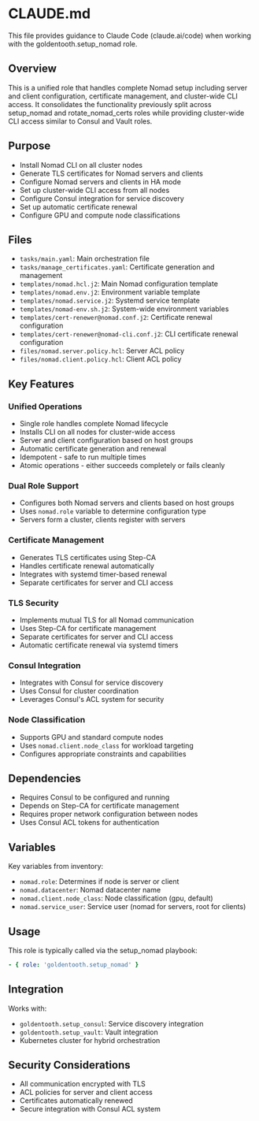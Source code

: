 # CLAUDE.md

This file provides guidance to Claude Code (claude.ai/code) when working with the goldentooth.setup_nomad role.

## Overview

This is a unified role that handles complete Nomad setup including server and client configuration, certificate management, and cluster-wide CLI access. It consolidates the functionality previously split across setup_nomad and rotate_nomad_certs roles while providing cluster-wide CLI access similar to Consul and Vault roles.

## Purpose

- Install Nomad CLI on all cluster nodes
- Generate TLS certificates for Nomad servers and clients
- Configure Nomad servers and clients in HA mode
- Set up cluster-wide CLI access from all nodes
- Configure Consul integration for service discovery
- Set up automatic certificate renewal
- Configure GPU and compute node classifications

## Files

- `tasks/main.yaml`: Main orchestration file
- `tasks/manage_certificates.yaml`: Certificate generation and management
- `templates/nomad.hcl.j2`: Main Nomad configuration template
- `templates/nomad.env.j2`: Environment variable template
- `templates/nomad.service.j2`: Systemd service template
- `templates/nomad-env.sh.j2`: System-wide environment variables
- `templates/cert-renewer@nomad.conf.j2`: Certificate renewal configuration
- `templates/cert-renewer@nomad-cli.conf.j2`: CLI certificate renewal configuration
- `files/nomad.server.policy.hcl`: Server ACL policy
- `files/nomad.client.policy.hcl`: Client ACL policy

## Key Features

### Unified Operations
- Single role handles complete Nomad lifecycle
- Installs CLI on all nodes for cluster-wide access
- Server and client configuration based on host groups
- Automatic certificate generation and renewal
- Idempotent - safe to run multiple times
- Atomic operations - either succeeds completely or fails cleanly

### Dual Role Support
- Configures both Nomad servers and clients based on host groups
- Uses `nomad.role` variable to determine configuration type
- Servers form a cluster, clients register with servers

### Certificate Management
- Generates TLS certificates using Step-CA
- Handles certificate renewal automatically
- Integrates with systemd timer-based renewal
- Separate certificates for server and CLI access

### TLS Security
- Implements mutual TLS for all Nomad communication
- Uses Step-CA for certificate management
- Separate certificates for server and CLI access
- Automatic certificate renewal via systemd timers

### Consul Integration
- Integrates with Consul for service discovery
- Uses Consul for cluster coordination
- Leverages Consul's ACL system for security

### Node Classification
- Supports GPU and standard compute nodes
- Uses `nomad.client.node_class` for workload targeting
- Configures appropriate constraints and capabilities

## Dependencies

- Requires Consul to be configured and running
- Depends on Step-CA for certificate management
- Requires proper network configuration between nodes
- Uses Consul ACL tokens for authentication

## Variables

Key variables from inventory:
- `nomad.role`: Determines if node is server or client
- `nomad.datacenter`: Nomad datacenter name
- `nomad.client.node_class`: Node classification (gpu, default)
- `nomad.service_user`: Service user (nomad for servers, root for clients)

## Usage

This role is typically called via the setup_nomad playbook:
```yaml
- { role: 'goldentooth.setup_nomad' }
```

## Integration

Works with:
- `goldentooth.setup_consul`: Service discovery integration
- `goldentooth.setup_vault`: Vault integration
- Kubernetes cluster for hybrid orchestration

## Security Considerations

- All communication encrypted with TLS
- ACL policies for server and client access
- Certificates automatically renewed
- Secure integration with Consul ACL system